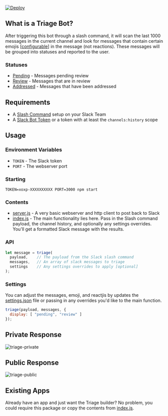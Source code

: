 [![Deploy](https://www.herokucdn.com/deploy/button.svg)](https://heroku.com/deploy)

## What is a Triage Bot?
After triggering this bot through a slash command, it will scan the last 1000 messages in the current channel and look for messages that contain certain emojis [[configurable](settings.json#L10)] in the message (not reactions). These messages will be grouped into statuses and reported to the user.

### Statuses
* [Pending](settings.json#L10) - Messages pending review
* [Review](settings.json#L17) - Messages that are in review
* [Addressed](settings.json#L20) - Messages that have been addressed

## Requirements
* A [Slash Command](https://my.slack.com/services/new/slash-commands) setup on your Slack Team
* A [Slack Bot Token](https://my.slack.com/services/new/bot) or a token with at least the `channels:history` scope

## Usage

### Environment Variables
* `TOKEN` - The Slack token
* `PORT` - The webserver port

### Starting
```shell
TOKEN=xoxp-XXXXXXXXXX PORT=3000 npm start
```

### Contents
* [server.js](server.js) - A very basic webserver and http client to post back to Slack
* [index.js](index.js) - The main functionality lies here. Pass in the Slash command payload, the channel history, and optionally any settings overrides. You'll get a formatted Slack message with the results.

### API
```js
let message = triage(
  payload,    // The payload from the Slack slash command
  messages,   // An array of slack messages to triage
  settings    // Any settings overrides to apply [optional]
);
```

### Settings
You can adjust the messages, emoji, and reactjis by updates the [settings.json](settings.json) file or passing in any overrides you'd like to the main function.

```js
triage(payload, messages, {
  display: [ "pending", "review" ]
});
```


## Private Response
![triage-private](https://cloud.githubusercontent.com/assets/35968/20042579/5dfe2390-a431-11e6-8ff6-ed8158329328.png)

## Public Response
![triage-public](https://cloud.githubusercontent.com/assets/35968/20042580/5e01c3ba-a431-11e6-8db3-6e0f7021d979.png)


## Existing Apps
Already have an app and just want the Triage builder? No problem, you could require this package or copy the contents from [index.js](index.js).
